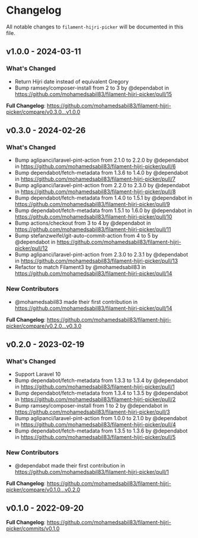 # Changelog

All notable changes to `filament-hijri-picker` will be documented in this file.

## v1.0.0 - 2024-03-11

### What's Changed

* Return Hijri date instead of equivalent Gregory
* Bump ramsey/composer-install from 2 to 3 by @dependabot in https://github.com/mohamedsabil83/filament-hijri-picker/pull/15

**Full Changelog**: https://github.com/mohamedsabil83/filament-hijri-picker/compare/v0.3.0...v1.0.0

## v0.3.0 - 2024-02-26

### What's Changed

* Bump aglipanci/laravel-pint-action from 2.1.0 to 2.2.0 by @dependabot in https://github.com/mohamedsabil83/filament-hijri-picker/pull/6
* Bump dependabot/fetch-metadata from 1.3.6 to 1.4.0 by @dependabot in https://github.com/mohamedsabil83/filament-hijri-picker/pull/7
* Bump aglipanci/laravel-pint-action from 2.2.0 to 2.3.0 by @dependabot in https://github.com/mohamedsabil83/filament-hijri-picker/pull/8
* Bump dependabot/fetch-metadata from 1.4.0 to 1.5.1 by @dependabot in https://github.com/mohamedsabil83/filament-hijri-picker/pull/9
* Bump dependabot/fetch-metadata from 1.5.1 to 1.6.0 by @dependabot in https://github.com/mohamedsabil83/filament-hijri-picker/pull/10
* Bump actions/checkout from 3 to 4 by @dependabot in https://github.com/mohamedsabil83/filament-hijri-picker/pull/11
* Bump stefanzweifel/git-auto-commit-action from 4 to 5 by @dependabot in https://github.com/mohamedsabil83/filament-hijri-picker/pull/12
* Bump aglipanci/laravel-pint-action from 2.3.0 to 2.3.1 by @dependabot in https://github.com/mohamedsabil83/filament-hijri-picker/pull/13
* Refactor to match Filament3 by @mohamedsabil83 in https://github.com/mohamedsabil83/filament-hijri-picker/pull/14

### New Contributors

* @mohamedsabil83 made their first contribution in https://github.com/mohamedsabil83/filament-hijri-picker/pull/14

**Full Changelog**: https://github.com/mohamedsabil83/filament-hijri-picker/compare/v0.2.0...v0.3.0

## v0.2.0 - 2023-02-19

### What's Changed

- Support Laravel 10
- Bump dependabot/fetch-metadata from 1.3.3 to 1.3.4 by @dependabot in https://github.com/mohamedsabil83/filament-hijri-picker/pull/1
- Bump dependabot/fetch-metadata from 1.3.4 to 1.3.5 by @dependabot in https://github.com/mohamedsabil83/filament-hijri-picker/pull/2
- Bump ramsey/composer-install from 1 to 2 by @dependabot in https://github.com/mohamedsabil83/filament-hijri-picker/pull/3
- Bump aglipanci/laravel-pint-action from 1.0.0 to 2.1.0 by @dependabot in https://github.com/mohamedsabil83/filament-hijri-picker/pull/4
- Bump dependabot/fetch-metadata from 1.3.5 to 1.3.6 by @dependabot in https://github.com/mohamedsabil83/filament-hijri-picker/pull/5

### New Contributors

- @dependabot made their first contribution in https://github.com/mohamedsabil83/filament-hijri-picker/pull/1

**Full Changelog**: https://github.com/mohamedsabil83/filament-hijri-picker/compare/v0.1.0...v0.2.0

## v0.1.0 - 2022-09-20

**Full Changelog**: https://github.com/mohamedsabil83/filament-hijri-picker/commits/v0.1.0
